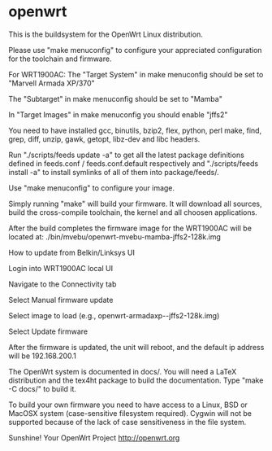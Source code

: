 openwrt
=======
This is the buildsystem for the OpenWrt Linux distribution.

Please use "make menuconfig" to configure your appreciated
configuration for the toolchain and firmware.

For WRT1900AC:
 The "Target System" in make menuconfig should be set to "Marvell Armada XP/370"

 The "Subtarget" in make menuconfig should be set to "Mamba"

 In "Target Images" in make menuconfig you should enable "jffs2"

You need to have installed gcc, binutils, bzip2, flex, python, perl
make, find, grep, diff, unzip, gawk, getopt, libz-dev and libc headers.

Run "./scripts/feeds update -a" to get all the latest package definitions
defined in feeds.conf / feeds.conf.default respectively
and "./scripts/feeds install -a" to install symlinks of all of them into
package/feeds/.

Use "make menuconfig" to configure your image.

Simply running "make" will build your firmware.
It will download all sources, build the cross-compile toolchain, 
the kernel and all choosen applications.

After the build completes the firmware image for the WRT1900AC will be 
located at:
./bin/mvebu/openwrt-mvebu-mamba-jffs2-128k.img

How to update from Belkin/Linksys UI

Login into WRT1900AC local UI

Navigate to the Connectivity tab

Select Manual firmware update

Select image to load (e.g., openwrt-armadaxp--jffs2-128k.img)

Select Update firmware

After the firmware is updated, the unit will reboot, and the default ip address will be 192.168.200.1

The OpenWrt system is documented in docs/. You will need a LaTeX distribution
and the tex4ht package to build the documentation. Type "make -C docs/" to build it.

To build your own firmware you need to have access to a Linux, BSD or MacOSX system
(case-sensitive filesystem required). Cygwin will not be supported because of
the lack of case sensitiveness in the file system.


Sunshine!
	Your OpenWrt Project
	http://openwrt.org


